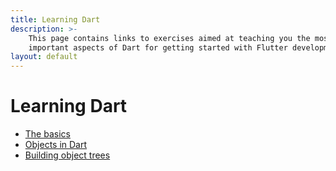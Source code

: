 ```yaml
---
title: Learning Dart
description: >-
    This page contains links to exercises aimed at teaching you the most
    important aspects of Dart for getting started with Flutter development.
layout: default
---
```


# Learning Dart

- [The basics](basics)
- [Objects in Dart](objects)
- [Building object trees](object-trees)